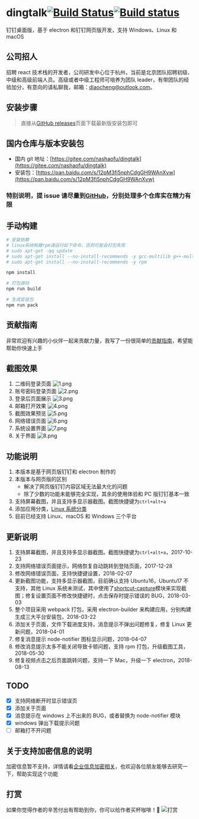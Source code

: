 # dingtalk[![Build Status](https://travis-ci.org/nashaofu/dingtalk.svg?branch=master)](https://travis-ci.org/nashaofu/dingtalk)[![Build status](https://ci.appveyor.com/api/projects/status/jptk80n78gdogd18/branch/master?svg=true)](https://ci.appveyor.com/project/nashaofu/dingtalk/branch/master)

钉钉桌面版，基于 electron 和钉钉网页版开发，支持 Windows、Linux 和 macOS

## 公司招人

招聘 react 技术栈的开发者，公司研发中心位于杭州，当前是北京团队招聘初级、中级和高级前端人员。高级或者中级工程师可培养为团队 leader，有带团队的经验加分，有意向的请私聊我，邮箱：diaocheng@outlook.com。

## 安装步骤

> 直接从[GitHub releases](https://github.com/nashaofu/dingtalk/releases/latest)页面下载最新版安装包即可

## 国内仓库与版本安装包

- 国内 git 地址：[https://gitee.com/nashaofu/dingtalk](https://gitee.com/nashaofu/dingtalk)
- 安装包：[https://pan.baidu.com/s/12pM3fi5nphCdgGH9WAnXvw](https://pan.baidu.com/s/12pM3fi5nphCdgGH9WAnXvw)

### 特别说明，提 issue 请尽量到[GitHub](https://github.com/nashaofu/dingtalk)，分别处理多个仓库实在精力有限

## 手动构建

```bash
# 安装依赖
# linux系统构建rpm请运行如下命令，否则可能会打包失败
# sudo apt-get -qq update
# sudo apt-get install --no-install-recommends -y gcc-multilib g++-multilib
# sudo apt-get install --no-install-recommends -y rpm

npm install

# 打包源码
npm run build

# 生成安装包
npm run pack
```

## 贡献指南

非常欢迎有兴趣的小伙伴一起来贡献力量，我写了一份很简单的[贡献指南](./CONTRIBUTING.md)，希望能帮助你快速上手

## 截图效果

1. 二维码登录页面
   ![1.png](./screenshot/1.png)
2. 账号密码登录页面
   ![2.png](./screenshot/2.png)
3. 登录后页面展示
   ![3.png](./screenshot/3.png)
4. 邮箱打开效果
   ![4.png](./screenshot/4.png)
5. 截图效果预览
   ![5.png](./screenshot/5.png)
6. 网络错误页面
   ![6.png](./screenshot/6.png)
7. 系统设置界面
   ![7.png](./screenshot/7.png)
8. 关于界面
   ![8.png](./screenshot/8.png)

## 功能说明

1. 本版本是基于网页版钉钉和 electron 制作的
2. 本版本与网页版的区别
   - 解决了网页版钉钉内容区域无法最大化的问题
   - 除了少数的功能未能够完全实现，其余的使用体验和 PC 版钉钉基本一致
3. 支持屏幕截图，并且支持多显示器截图。截图快捷键为`ctrl+alt+a`
4. 添加应用分类，[Linux 系统分类](https://specifications.freedesktop.org/menu-spec/latest/apa.html#main-category-registry)
5. 目前已经支持 Linux、macOS 和 Windows 三个平台

## 更新说明

1. 支持屏幕截图，并且支持多显示器截图。截图快捷键为`ctrl+alt+a`，2017-10-23
2. 支持网络错误页面提示，网络恢复自动跳转到登陆页面，2017-12-28
3. 修改网络错误页面，支持快捷键设置，2018-02-07
4. 更新截图功能，支持多显示器截图，目前确认支持 Ubuntu16，Ubuntu17 不支持，其他 Linux 系统未测试，其中使用了[shortcut-capture](https://github.com/nashaofu/shortcut-capture)模块来实现截图；修复设置页面不修改快捷键时，点击保存时提示错误的 BUG，2018-03-03
5. 整个项目采用 webpack 打包，采用 electron-builder 来构建应用，分别构建生成三大平台安装包，2018-03-22
6. 添加关于页面，文件下载进度支持，消息提示不弹出问题修复，修复 Linux 更新问题，2018-04-01
7. 修复消息提示 node-notifier 图标显示问题，2018-04-07
8. 修改消息提示太多不能关闭导致卡顿问题，支持 rpm 打包，升级截图工具，2018-05-30
9. 修复视频点击之后页面跳转问题，支持一下 Mac，升级一下 electron，2018-08-13

## TODO

- [x] 支持网络断开时显示错误页
- [x] 添加关于页面
- [x] 消息提示在 windows 上不出来的 BUG，或者替换为 node-notifier 模块
- [x] windows 弹出下载提示问题
- [ ] 邮箱打不开问题

## 关于支持加密信息的说明

加密信息暂不支持，详情请看[企业信息加密相关](https://github.com/nashaofu/dingtalk/issues/2)，也欢迎各位朋友能够去研究一下，帮助实现这个功能

## 打赏

如果你觉得作者的辛苦付出有帮助到你，你可以给作者买杯咖啡！🤣
![打赏](./screenshot/reward.png)
